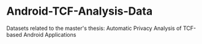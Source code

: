 # Android-TCF-Analysis-Data
Datasets related to the master's thesis: Automatic Privacy Analysis of TCF-based Android Applications
